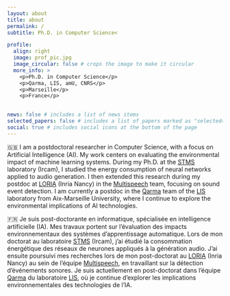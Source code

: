 ```yaml
---
layout: about
title: about
permalink: /
subtitle: Ph.D. in Computer Science<

profile:
  align: right
  image: prof_pic.jpg
  image_circular: false # crops the image to make it circular
  more_info: >
    <p>Ph.D. in Computer Science</p>
    <p>Qarma, LIS, amU, CNRS</p>
    <p>Marseille</p>
    <p>France</p>
    

news: false # includes a list of news items
selected_papers: false # includes a list of papers marked as "selected={true}"
social: true # includes social icons at the bottom of the page
---
```

🇬🇧 I am a postdoctoral researcher in Computer Science, with a focus on Artificial Intelligence (AI). My work centers on evaluating the environmental impact of machine learning systems. During my Ph.D. at the [STMS](https://www.stms-lab.fr/) laboratory (Ircam), I studied the energy consumption of neural networks applied to audio generation. I then extended this research during my postdoc at [LORIA](https://www.loria.fr/en/) (Inria Nancy) in the [Multispeech](https://team.inria.fr/multispeech/) team, focusing on sound event detection. I am currently a postdoc in the [Qarma](https://qarma.lis-lab.fr/) team of the [LIS](https://www.lis-lab.fr/) laboratory from Aix-Marseille University, where I continue to explore the environmental implications of AI technologies.


🇫🇷 Je suis post-doctorante en informatique, spécialisée en intelligence artificielle (IA). Mes travaux portent sur l’évaluation des impacts environnementaux des systèmes d’apprentissage automatique. Lors de mon doctorat au laboratoire [STMS](https://www.stms-lab.fr/) (Ircam), j’ai étudié la consommation énergétique des réseaux de neurones appliqués à la génération audio. J’ai ensuite poursuivi mes recherches lors de mon post-doctorat au [LORIA](https://www.loria.fr/fr/) (Inria Nancy) au sein de l’équipe [Multispeech](https://team.inria.fr/multispeech/), en travaillant sur la détection d’événements sonores. Je suis actuellement en post-doctorat dans l’équipe [Qarma](https://qarma.lis-lab.fr/) du laboratoire [LIS](https://www.lis-lab.fr/), où je continue d’explorer les implications environnementales des technologies de l’IA.
